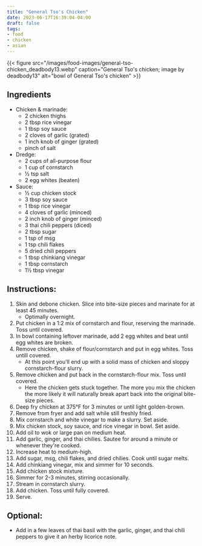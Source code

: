 ```yaml
---
title: "General Tso's Chicken"
date: 2023-06-17T16:39:04-04:00
draft: false
tags:
- food
- chicken
- asian
---
```


{{< figure src="/images/food-images/general-tso-chicken_deadbody13.webp" caption="General Tso's chicken; image by deadbody13" alt="bowl of General Tso's chicken" >}}

## Ingredients
- Chicken & marinade:
    - 2 chicken thighs
    - 2 tbsp rice vinegar
    - 1 tbsp soy sauce
    - 2 cloves of garlic (grated)
    - 1 inch knob of ginger (grated)
    - pinch of salt
- Dredge:
    - 2 cups of all-purpose flour
    - 1 cup of cornstarch
    - &frac12; tsp salt
    - 2 egg whites (beaten)
- Sauce:
    - &frac12; cup chicken stock
    - 3 tbsp soy sauce
    - 1 tbsp rice vinegar
    - 4 cloves of garlic (minced)
    - 2 inch knob of ginger (minced)
    - 3 thai chili peppers (diced)
    - 2 tbsp sugar
    - 1 tsp of msg
    - 1 tsp chili flakes
    - 5 dried chili peppers
    - 1 tbsp chinkiang vinegar
    - 1 tbsp cornstarch
    - 1&frac12; tbsp vinegar

## Instructions:
1. Skin and debone chicken. Slice into bite-size pieces and marinate for at least 45 minutes.
    - Optimally overnight.
1. Put chicken in a 1:2 mix of cornstarch and flour, reserving the marinade. Toss until covered.
1. In bowl containing leftover marinade, add 2 egg whites and beat until egg whites are broken.
1. Remove chicken, shake of flour/cornstarch and put in egg whites. Toss untill covered.
    - At this point you'll end up with a solid mass of chicken and sloppy cornstarch-flour slurry.
1. Remove chicken and put back in the cornstarch-flour mix. Toss until covered.
    - Here the chicken gets stuck together. The more you mix the chicken the more likely it will naturally break apart back into the original bite-size pieces.
1. Deep fry chicken at 375°F for 3 minutes or until light golden-brown.
1. Remove from fryer and add salt while still freshly fried.
1. Mix cornstarch and white vinegar to make a slurry. Set aside.
1. Mix chicken stock, soy sauce, and rice vinegar in bowl. Set aside.
1. Add oil to wok or large pan on medium heat.
1. Add garlic, ginger, and thai chilies. Sautee for around a minute or whenever they're cooked.
1. Increase heat to medium-high.
1. Add sugar, msg, chili flakes, and dried chilies. Cook until sugar melts.
1. Add chinkiang vinegar, mix and simmer for 10 seconds.
1. Add chicken stock mixture.
1. Simmer for 2-3 minutes, stirring occasionally.
1. Stream in cornstarch slurry.
1. Add chicken. Toss until fully covered.
1. Serve.

## Optional:
- Add in a few leaves of thai basil with the garlic, ginger, and thai chili peppers to give it an herby licorice note.

